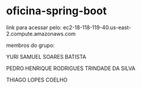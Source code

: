 # oficina-spring-boot
link para acessar pelo: ec2-18-118-119-40.us-east-2.compute.amazonaws.com

membros do grupo:

YURI SAMUEL SOARES BATISTA


PEDRO HENRIQUE RODRIGUES TRINDADE DA SILVA


THIAGO LOPES COELHO
